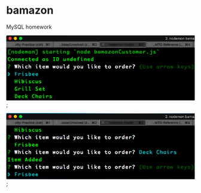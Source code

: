 # bamazon
MySQL homework


![Bamazon Functioning](./bamazon-functioning.png);

![Bamazon Add Item](./bamazon-add_item.png);